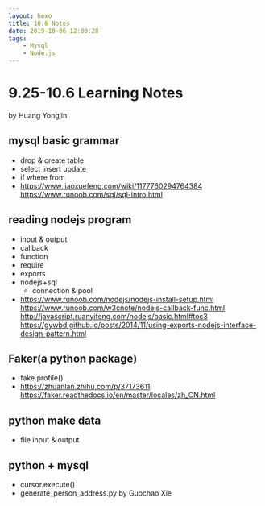 ```yaml
---
layout: hexo
title: 10.6 Notes
date: 2019-10-06 12:00:28
tags: 
    - Mysql
    - Node.js
---
```

# 9.25-10.6 Learning Notes 
by Huang Yongjin

## mysql basic grammar
+ drop & create table
+ select insert update
+ if where from
+ <https://www.liaoxuefeng.com/wiki/1177760294764384>
<https://www.runoob.com/sql/sql-intro.html>

## reading nodejs program 
+ input & output
+ callback
+ function
+ require
+ exports
+ nodejs+sql
  + connection & pool
+ <https://www.runoob.com/nodejs/nodejs-install-setup.html>
<https://www.runoob.com/w3cnote/nodejs-callback-func.html>
<http://javascript.ruanyifeng.com/nodejs/basic.html#toc3>
<https://gywbd.github.io/posts/2014/11/using-exports-nodejs-interface-design-pattern.html>

## Faker(a python package)
+ fake.profile()
+ <https://zhuanlan.zhihu.com/p/37173611>
<https://faker.readthedocs.io/en/master/locales/zh_CN.html>

## python make data
+ file input & output

## python + mysql
+ cursor.execute()
+ generate_person_address.py by Guochao Xie